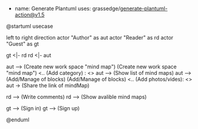 - name: Generate Plantuml
  uses: grassedge/generate-plantuml-action@v1.5


@startuml usecase

left to right direction
actor "Author" as aut
actor "Reader" as rd
actor "Guest" as gt

gt <|- rd
rd <|- aut

aut --> (Create new work space "mind map")
(Create new work space "mind map") <.. (Add category) : <<extends>>
aut --> (Show list of mind maps)
aut --> (Add/Manage of blocks)
(Add/Manage of blocks) <..  (Add photos/vides): <<extends>>
aut -> (Share the link of mindMap)

rd --> (Write comments)
rd --> (Show avalible mind maps)

gt --> (Sign in)
gt --> (Sign up)

@enduml
